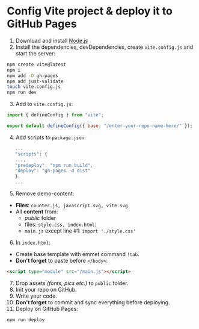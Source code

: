 # Config Vite project & deploy it to GitHub Pages

1. Download and install [Node.js](https://nodejs.org/en)
2. Install the dependencies, devDependencies, create `vite.config.js` and start the server:

```sh
npm create vite@latest
npm i
npm add -D gh-pages
npm add just-validate
touch vite.config.js
npm run dev
```

3. Add to `vite.config.js`:

```js
import { defineConfig } from "vite";

export default defineConfig({ base: "/enter-your-repo-name-here/" });
```

4. Add scripts to `package.json`:

```js
   ...
   "scripts": {
   ...,
   "predeploy": "npm run build",
   "deploy": "gh-pages -d dist"
   },
   ...
```

5. Remove demo-content:

- **Files**: `counter.js, javascript.svg, vite.svg`
- All **content** from:
  - _public_ folder
  - files: `style.css, index.html`:
  - `main.js` except line #1: `import './style.css'`

6. In `index.html`:

- Create base template with emmet command `!tab`.
- **Don't forget** to paste before `</body>`:

```html
<script type="module" src="/main.js"></script>
```

7. Drop assets _(fonts, pics etc.)_ to `public` folder.
8. Init your repo on GitHub.
9. Write your code.
10. **Don't forget** to commit and sync everything before deploying.
11. Deploy on GitHub Pages:

```sh
npm run deploy
```
